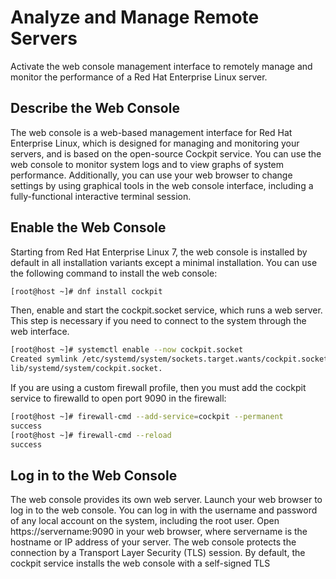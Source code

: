 # Analyze and Manage Remote Servers

Activate the web console management interface to remotely manage and monitor the
performance of a Red Hat Enterprise Linux server.

## Describe the Web Console
The web console is a web-based management interface for Red Hat Enterprise Linux, which is
designed for managing and monitoring your servers, and is based on the open-source Cockpit
service.
You can use the web console to monitor system logs and to view graphs of system performance.
Additionally, you can use your web browser to change settings by using graphical tools in the web
console interface, including a fully-functional interactive terminal session.


## Enable the Web Console

Starting from Red Hat Enterprise Linux 7, the web console is installed by default in all installation
variants except a minimal installation. You can use the following command to install the web
console:

```sh
[root@host ~]# dnf install cockpit
```

Then, enable and start the cockpit.socket service, which runs a web server. This step is
necessary if you need to connect to the system through the web interface.

```sh
[root@host ~]# systemctl enable --now cockpit.socket
Created symlink /etc/systemd/system/sockets.target.wants/cockpit.socket -> /usr/
lib/systemd/system/cockpit.socket.
```

If you are using a custom firewall profile, then you must add the cockpit service to firewalld
to open port 9090 in the firewall:

```sh
[root@host ~]# firewall-cmd --add-service=cockpit --permanent
success
[root@host ~]# firewall-cmd --reload
success

```
## Log in to the Web Console


The web console provides its own web server. Launch your web browser to log in to the web
console. You can log in with the username and password of any local account on the system,
including the root user.
Open https://servername:9090 in your web browser, where servername is the hostname or
IP address of your server. The web console protects the connection by a Transport Layer Security
(TLS) session. By default, the cockpit service installs the web console with a self-signed TLS
